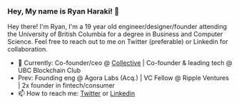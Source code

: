 ### Hey, My name is Ryan Haraki! 👋

Hey there! I'm Ryan, I'm a 19 year old engineer/designer/founder attending the University of British Columbia for a degree in Business and Computer Science. Feel free to reach out to me on Twitter (preferable) or Linkedin for collaboration.

- 🌱 Currently: Co-founder/ceo @ [Collective](https://twitter.com/collectivehq_) | Co-founder & leading tech @ UBC Blockchain Club
- Prev: Founding eng @ Agora Labs (Acq.) | VC Fellow @ Ripple Ventures | 2x founder in fintech/consumer
- 📫 How to reach me: [Twitter](https://twitter.com/ryanharaki_) or [Linkedin](https://www.linkedin.com/in/ryan-haraki)
